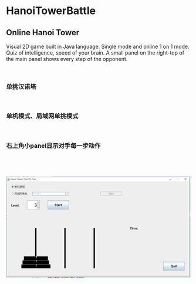 # HanoiTowerBattle


<h2>Online Hanoi Tower</h2>


Visual 2D game built in Java language.
Single mode and online 1 on 1 mode.
Quiz of intelligence, speed of your brain.
A small panel on the right-top of the main panel shows every step of the opponent.

<br>

<h3>单挑汉诺塔</h3><br>

<h3>单机模式、局域网单挑模式</h3><br>

<h3>右上角小panel显示对手每一步动作</h3><br>

<h1 align="center">
	<img src="hanoi.png"/>
</h1>
